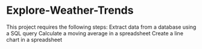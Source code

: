 # Explore-Weather-Trends
 This project requires the following steps:
 Extract data from a database using a SQL query 
 Calculate a moving average in a spreadsheet
 Create a line chart in a spreadsheet
